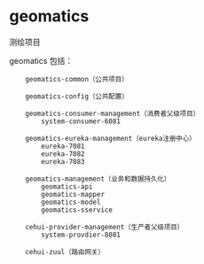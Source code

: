 # geomatics
测绘项目


geomatics
	包括：

		geomatics-common（公共项目）
		
		geomatics-config（公共配置）
			
		geomatics-consumer-management（消费者父级项目）
			system-consumer-6081
			
		geomatics-eureka-management（eureka注册中心）
			eureka-7081
			eureka-7082
			eureka-7083

		geomatics-management（业务和数据持久化）
			geomatics-api
			geomatics-mapper
			geomatics-model
			geomatics-sservice

		cehui-provider-management（生产者父级项目）
			system-provdier-8081

		cehui-zuul（路由网关）
